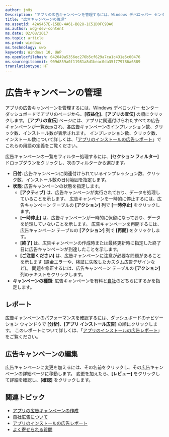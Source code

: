 ```yaml
---
author: jnHs
Description: "アプリの広告キャンペーンを管理するには、Windows デベロッパー センター ダッシュボードでアプリのページから、[収益化]、[アプリの宣伝] の順にクリックします。"
title: "広告キャンペーンの管理"
ms.assetid: 42A9457E-15BD-4A61-B828-1C51D0FC9DA0
ms.author: wdg-dev-content
ms.date: 02/08/2017
ms.topic: article
ms.prod: windows
ms.technology: uwp
keywords: Windows 10, UWP
ms.openlocfilehash: 642049a5356ec276b5cf629a7ca1c431e5c00476
ms.sourcegitcommit: 909d859a0f11981a8d1beac0da35f779786a6889
translationtype: HT
---
```

# <a name="managing-your-ad-campaign"></a>広告キャンペーンの管理


アプリの広告キャンペーンを管理するには、Windows デベロッパー センター ダッシュボードでアプリのページから、**[収益化]**、**[アプリの宣伝]** の順にクリックします。 **[アプリの宣伝]** ページには、アプリに関連付けられたすべての広告キャンペーンが一覧表示され、各広告キャンペーンのインプレッション数、クリック数、インストール数が表示されます。 インプレッション数、クリック数、インストール数について詳しくは、「[アプリのインストールの広告レポート](app-install-ads-reports.md)」でこれらの用語の定義をご覧ください。

広告キャンペーンの一覧をフィルター処理するには、**[セクション フィルター]** ドロップダウンをクリックし、次のフィルターから選びます。

-   **日付**: 広告キャンペーンに関連付けられているインプレッション数、クリック数、インストール数の日付範囲を指定します。
-   **状態**: 広告キャンペーンの状態を指定します。
    -   **[アクティブ]** は、広告キャンペーンが実行されており、データを処理していることを示します。 広告キャンペーンを一時的に停止するには、広告キャンペーン テーブルの **[アクション]** 列で **[一時停止]** をクリックします。
    -   **[一時停止]** は、広告キャンペーンが一時的に保留になっており、データを処理していないことを示します。 広告キャンペーンを再開するには、広告キャンペーン テーブルの **[アクション]** 列で **[再開]** をクリックします。
    -   **[終了]** は、広告キャンペーンの作成時または最終更新時に指定した終了日に広告キャンペーンが到達したことを示します。
    -   **[ご注意ください]** は、広告キャンペーンに注意が必要な問題があることを示します (課金エラーや、検証に失敗したカスタム広告デザインなど)。 問題を修正するには、広告キャンペーン テーブルの **[アクション]** 列のテキストをクリックします。
-   **キャンペーンの種類**: 広告キャンペーンを有料と[自社](about-house-ads.md)のどちらにするかを指定します。

## <a name="report"></a>レポート


広告キャンペーンのパフォーマンスを確認するには、ダッシュボードのナビゲーション ウィンドウで **[分析]**、**[アプリ インストール広告]** の順にクリックします。 このレポートについて詳しくは、「[アプリのインストールの広告レポート](app-install-ads-reports.md)」をご覧ください。

## <a name="edit-an-ad-campaign"></a>広告キャンペーンの編集


広告キャンペーンに変更を加えるには、その名前をクリックし、その広告キャンペーンの詳細ページに移動します。 変更を加えたら、**[レビュー]** をクリックして詳細を確認し、**[確認]** をクリックします。

## <a name="related-topics"></a>関連トピック


* [アプリの広告キャンペーンの作成](create-an-ad-campaign-for-your-app.md)
* [自社広告について](about-house-ads.md)
* [アプリのインストールの広告レポート](app-install-ads-reports.md)
* [よく寄せられる質問](common-questions.md)
 

 





